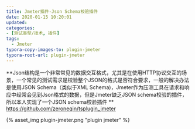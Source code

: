 ```yaml
---
title: Jmeter插件-Json Schema校验插件
date: 2020-01-15 10:20:01
updated: 
categories: 
- [测试类型/技术, 插件]
tags:
  - Jmeter
typora-copy-images-to: plugin-jmeter
typora-root-url: plugin-jmeter
---
```


**Json结构是一个非常常见的数据交互格式，尤其是在使用HTTP协议交互的场景，一个常见的测试需求是校验整个JSON的格式是否符合要求，一般的解决办法是使用JSON Schema（类似于XML Schema)，Jmeter作为压测工具在请求和响应中经常会见到Json格式的数据，但是Jmeter缺乏JSON schema校验的插件，所以本人实现了一个JSON schema校验插件 **
https://github.com/zeroneqin/tsplugin_jmeter

{% asset_img plugin-jmeter.png "plugin jmeter" %}